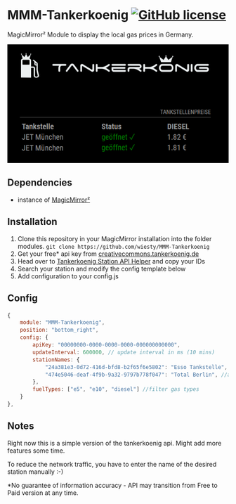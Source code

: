 # MMM-Tankerkoenig [![GitHub license](https://img.shields.io/badge/license-MIT-blue.svg)](https://github.com/wiesty/MMM-Tankerkoenig/raw/master/LICENSE)

MagicMirror² Module to display the local gas prices in Germany.

![example](example.jpg)

## Dependencies

* instance of [MagicMirror²](https://github.com/MichMich/MagicMirror)

## Installation

1. Clone this repository in your MagicMirror installation into the folder modules.
    `git clone https://github.com/wiesty/MMM-Tankerkoenig`
2. Get your free* api key from [creativecommons.tankerkoenig.de](https://creativecommons.tankerkoenig.de/)
3. Head over to [Tankerkoenig Station API Helper](https://wiesty.de/tkhelper/) and copy your IDs
4. Search your station and modify the config template below
5. Add configuration to your config.js

## Config

```js
{
    module: "MMM-Tankerkoenig",
    position: "bottom_right",
    config: {
        apiKey: "00000000-0000-0000-0000-000000000000", 
        updateInterval: 600000, // update interval in ms (10 mins)
        stationNames: {
            "24a381e3-0d72-416d-bfd8-b2f65f6e5802": "Esso Tankstelle", //ID with custom name
            "474e5046-deaf-4f9b-9a32-9797b778f047": "Total Berlin", //another ID possible
        },
        fuelTypes: ["e5", "e10", "diesel"] //filter gas types
    }
},
```

## Notes

Right now this is a simple version of the tankerkoenig api. Might add more features some time.

To reduce the network traffic, you have to enter the name of the desired station manually :-)

*No guarantee of information accuracy - API may transition from Free to Paid version at any time.
